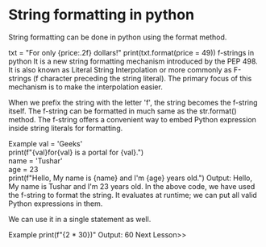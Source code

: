 # String formatting in python
String formatting can be done in python using the format method.

txt = "For only {price:.2f} dollars!"
print(txt.format(price = 49))
f-strings in python
It is a new string formatting mechanism introduced by the PEP 498. It is also known as Literal String Interpolation or more commonly as F-strings (f character preceding the string literal). The primary focus of this mechanism is to make the interpolation easier.

When we prefix the string with the letter 'f', the string becomes the f-string itself. The f-string can be formatted in much same as the str.format() method. The f-string offers a convenient way to embed Python expression inside string literals for formatting.

Example
val = 'Geeks'  
print(f"{val}for{val} is a portal for {val}.")  
name = 'Tushar'  
age = 23  
print(f"Hello, My name is {name} and I'm {age} years old.")
Output:
Hello, My name is Tushar and I'm 23 years old.
In the above code, we have used the f-string to format the string. It evaluates at runtime; we can put all valid Python expressions in them.

We can use it in a single statement as well.

Example
print(f"{2 * 30})"
Output:
60
Next Lesson>>